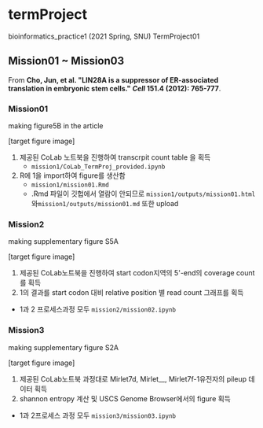 # termProject
bioinformatics_practice1 (2021 Spring, SNU) TermProject01  



## Mission01 ~ Mission03

From **Cho, Jun, et al. "LIN28A is a suppressor of ER-associated translation in embryonic stem cells." *Cell* 151.4 (2012): 765-777**.

  

### Mission01

making figure5B in the article

[target figure image]

1. 제공된 CoLab 노트북을 진행하여 transcrpit count table 을 획득
   * `mission1/CoLab_TermProj_provided.ipynb`
2. R에 1을 import하여 figure를 생산함
   * `mission1/mission01.Rmd`
   * .Rmd 파일이 깃헙에서 열람이 안되므로 `mission1/outputs/mission01.html` 와`mission1/outputs/mission01.md` 또한 upload



### Mission2

making supplementary figure S5A

[target figure image]

1. 제공된 CoLab노트북을 진행하여 start codon지역의 5'-end의 coverage count를 획득
2. 1의 결과를 start codon 대비 relative position 별 read count 그래프를 획득

* 1과 2 프로세스과정 모두 `mission2/mission02.ipynb`

  

### Mission3

making supplementary figure S2A

[target figure image]

1. 제공된 CoLab노트북 과정대로 Mirlet7d, Mirlet__, Mirlet7f-1유전자의 pileup 데이터 획득
2. shannon entropy 계산 및 USCS Genome Browser에서의 figure 획득

* 1과 2프로세스 과정 모두 `mission3/mission03.ipynb`

